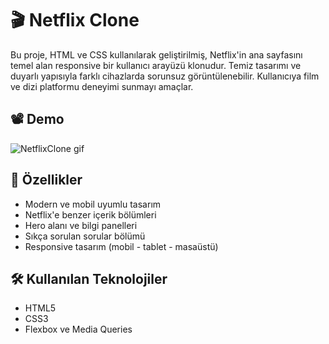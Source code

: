 # 🎬 Netflix Clone

Bu proje, HTML ve CSS kullanılarak geliştirilmiş, Netflix'in ana sayfasını temel alan responsive bir kullanıcı arayüzü klonudur. Temiz tasarımı ve duyarlı yapısıyla farklı cihazlarda sorunsuz görüntülenebilir. Kullanıcıya film ve dizi platformu deneyimi sunmayı amaçlar.

## 📽️ Demo 
![NetflixClone gif](https://github.com/user-attachments/assets/01be6ee9-dbc8-410b-a82c-a0fc08fb2db2)



## 🚀 Özellikler

* Modern ve mobil uyumlu tasarım
* Netflix'e benzer içerik bölümleri
* Hero alanı ve bilgi panelleri
* Sıkça sorulan sorular bölümü
* Responsive tasarım (mobil - tablet - masaüstü)

## 🛠️ Kullanılan Teknolojiler

* HTML5
* CSS3
* Flexbox ve Media Queries
